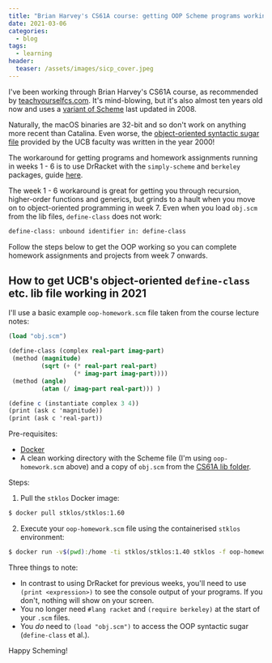 ```yaml
---
title: "Brian Harvey's CS61A course: getting OOP Scheme programs working in 2021"
date: 2021-03-06
categories:
  - blog
tags:
  - learning
header:
  teaser: /assets/images/sicp_cover.jpeg
---
```


I've been working through Brian Harvey's CS61A course, as recommended by [teachyourselfcs.com](teachyourselfcs.com). It's mind-blowing, but it's also almost ten years old now and uses a [variant of Scheme](https://people.eecs.berkeley.edu/~bh/61a-pages/Scheme/) last updated in 2008.

Naturally, the macOS binaries are 32-bit and so don't work on anything more recent than Catalina. Even worse, the [object-oriented syntactic sugar file](https://inst.eecs.berkeley.edu/~cs61a/sp09/library/obj.scm) provided by the UCB faculty was written in the year 2000!

The workaround for getting programs and homework assignments running in weeks 1 - 6 is to use DrRacket with the `simply-scheme` and `berkeley` packages, guide [here](https://github.com/theurere/berkeley_cs61a_spring-2011_archive#getting-started).

The week 1 - 6 workaround is great for getting you through recursion, higher-order functions and generics, but grinds to a hault when you move on to object-oriented programming in week 7. Even when you load `obj.scm` from the lib files, `define-class` does not work:

```scheme
define-class: unbound identifier in: define-class
```

Follow the steps below to get the OOP working so you can complete homework assignments and projects from week 7 onwards.

## How to get UCB's object-oriented `define-class` etc. lib file working in 2021

I'll use a basic example `oop-homework.scm` file taken from the course lecture notes:

```scheme
(load "obj.scm")

(define-class (complex real-part imag-part)
 (method (magnitude)
         (sqrt (+ (* real-part real-part)
                  (* imag-part imag-part))))
 (method (angle)
         (atan (/ imag-part real-part))) )

(define c (instantiate complex 3 4))
(print (ask c 'magnitude))
(print (ask c 'real-part))
```

Pre-requisites:

- [Docker](www.docker.com)
- A clean working directory with the Scheme file (I'm using `oop-homework.scm` above) and a copy of `obj.scm` from the [CS61A lib folder](https://inst.eecs.berkeley.edu/~cs61a/sp09/library/obj.scm).

Steps:

1.  Pull the `stklos` Docker image:

```bash
$ docker pull stklos/stklos:1.60
```

2.  Execute your `oop-homework.scm` file using the containerised `stklos` environment:

```bash
$ docker run -v$(pwd):/home -ti stklos/stklos:1.40 stklos -f oop-homework.scm
```

Three things to note:

- In contrast to using DrRacket for previous weeks, you'll need to use `(print <expression>)` to see the console output of your programs. If you don't, nothing will show on your screen.
- You no longer need `#lang racket` and `(require berkeley)` at the start of your `.scm` files.
- You _do_ need to `(load "obj.scm")` to access the OOP syntactic sugar (`define-class` et al.).

Happy Scheming!
